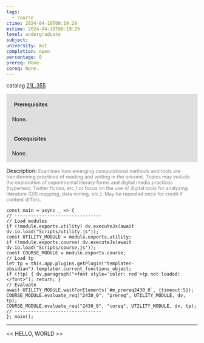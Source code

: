```yaml
---
tags:
  - course
ctime: 2024-04-18T00:19:29
mstime: 2024-04-18T00:19:29
level: undergraduate
subject: 
university: mit
completion: open
percentage: 0
prereq: None.
coreq: None.
---
```


catalog [21L.355](http://student.mit.edu/catalog/m21La.html#21L.355)

<span style="display: block; padding: 15px; background-color: rgb(100, 100, 100, 0.2);"><font id="m_prereq2430_0" style="display: block; font-family: Arial, sans-serif; font-weight: bold; padding: 5px">Prerequisites</font><br><span id="prereq2430_0">None.</span></span>
<span style="display: block; padding: 15px; background-color: rgb(100, 100, 100, 0.2);"><font id="m_coreq2430_0" style="display: block; font-family: Arial, sans-serif; font-weight: bold; padding: 5px">Corequisites</font><br><span id="coreq2430_0">None.</span></span>

<font style="">Description:</font>
<font style="color: grey; font-size: 0.8rem;">Examines how emerging computational methods and tools are transforming practices of reading and writing in the present. Topics may include the exploration of experimental literary forms and digital media practices (hypertext, Twitter fiction, etc.) or focus on the use of digital tools for analyzing literature (GIS mapping, data mining, etc.). May be repeated once for credit if content differs.</font>

```dataviewjs
const main = async _ => {
// --------------------------------
// Load modules
if (!module.exports.utility) dv.executeJs(await dv.io.load("Scripts/utility.js"));
const UTILITY_MODULE = module.exports.utility;
if (!module.exports.course) dv.executeJs(await dv.io.load("Scripts/course.js"));
const COURSE_MODULE = module.exports.course;
// Load tp
let tp = this.app.plugins.getPlugin("templater-obsidian").templater.current_functions_object;
if (!tp) { dv.paragraph("<font style='color: red'>tp not loaded!</font>"); return; }
// Evaluate
await UTILITY_MODULE.waitForElements(`#m_prereq2430_0`, {timeout:5});
COURSE_MODULE.evaluate_req("2430_0", "prereq", UTILITY_MODULE, dv, tp);
COURSE_MODULE.evaluate_req("2430_0", "coreq", UTILITY_MODULE, dv, tp);
// --------------------------------
}; main();
```

---

<< HELLO, WORLD >>
